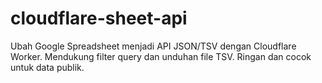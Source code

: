# cloudflare-sheet-api
Ubah Google Spreadsheet menjadi API JSON/TSV dengan Cloudflare Worker. Mendukung filter query dan unduhan file TSV. Ringan dan cocok untuk data publik.

